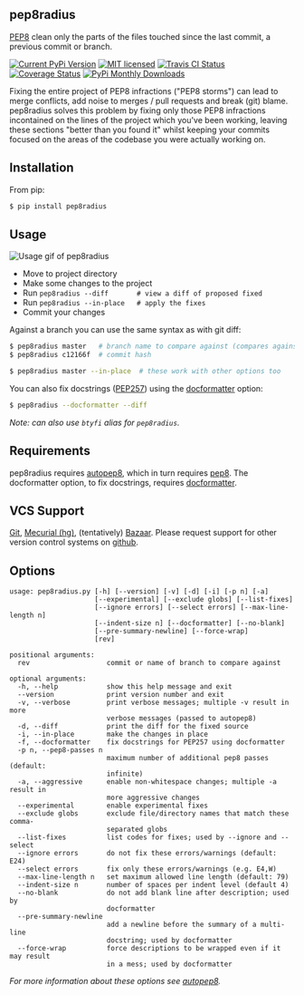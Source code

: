 pep8radius
----------

[PEP8](http://legacy.python.org/dev/peps/pep-0008/) clean only the parts of the files touched since the last commit, a previous commit or branch.

[![Current PyPi Version](http://img.shields.io/pypi/v/pep8radius.svg)](https://pypi.python.org/pypi/pep8radius)
[![MIT licensed](http://img.shields.io/badge/license-MIT-brightgreen.svg)](http://choosealicense.com/licenses/mit/)
[![Travis CI Status](http://img.shields.io/travis/hayd/pep8radius.svg)](https://travis-ci.org/hayd/pep8radius/builds)
[![Coverage Status](http://img.shields.io/coveralls/hayd/pep8radius.svg)](https://coveralls.io/r/hayd/pep8radius)
[![PyPi Monthly Downloads](http://img.shields.io/pypi/dm/pep8radius.svg)](https://pypi.python.org/pypi/pep8radius)


Fixing the entire project of PEP8 infractions ("PEP8 storms") can lead to merge conflicts, add noise to merges / pull requests and break (git) blame. pep8radius solves this problem by fixing only those PEP8 infractions incontained on the lines of the project which you've been working, leaving these sections "better than you found it" whilst keeping your commits focused on the areas of the codebase you were actually working on.

Installation
------------
From pip:

```sh
$ pip install pep8radius
```

Usage
-----
![Usage gif of pep8radius](https://cloud.githubusercontent.com/assets/1931852/4259885/18a7e75e-3b1a-11e4-9413-d92f9b170b70.gif)

- Move to project directory
- Make some changes to the project
- Run `pep8radius --diff       # view a diff of proposed fixed`
- Run `pep8radius --in-place   # apply the fixes`
- Commit your changes

Against a branch you can use the same syntax as with git diff:

```sh
$ pep8radius master   # branch name to compare against (compares against merge-base)
$ pep8radius c12166f  # commit hash

$ pep8radius master --in-place  # these work with other options too
```

You can also fix docstrings ([PEP257](http://legacy.python.org/dev/peps/pep-0257/)) using
the [docformatter](https://pypi.python.org/pypi/docformatter) option:

```sh
$ pep8radius --docformatter --diff
```

*Note: can also use `btyfi` alias for `pep8radius`.*

Requirements
------------
pep8radius requires [autopep8](https://pypi.python.org/pypi/autopep8), which in turn
requires [pep8](https://pypi.python.org/pypi/pep8). The docformatter option, to fix
docstrings, requires [docformatter](https://pypi.python.org/pypi/docformatter).

VCS Support
-----------
[Git](http://git-scm.com/), [Mecurial (hg)](http://mercurial.selenic.com/), (tentatively)
[Bazaar](http://bazaar.canonical.com/en/). Please request support for other version
control systems on [github](https://github.com/hayd/pep8radius/issues/5).

Options
-------

```
usage: pep8radius.py [-h] [--version] [-v] [-d] [-i] [-p n] [-a]
                     [--experimental] [--exclude globs] [--list-fixes]
                     [--ignore errors] [--select errors] [--max-line-length n]
                     [--indent-size n] [--docformatter] [--no-blank]
                     [--pre-summary-newline] [--force-wrap]
                     [rev]

positional arguments:
  rev                   commit or name of branch to compare against

optional arguments:
  -h, --help            show this help message and exit
  --version             print version number and exit
  -v, --verbose         print verbose messages; multiple -v result in more
                        verbose messages (passed to autopep8)
  -d, --diff            print the diff for the fixed source
  -i, --in-place        make the changes in place
  -f, --docformatter    fix docstrings for PEP257 using docformatter
  -p n, --pep8-passes n
                        maximum number of additional pep8 passes (default:
                        infinite)
  -a, --aggressive      enable non-whitespace changes; multiple -a result in
                        more aggressive changes
  --experimental        enable experimental fixes
  --exclude globs       exclude file/directory names that match these comma-
                        separated globs
  --list-fixes          list codes for fixes; used by --ignore and --select
  --ignore errors       do not fix these errors/warnings (default: E24)
  --select errors       fix only these errors/warnings (e.g. E4,W)
  --max-line-length n   set maximum allowed line length (default: 79)
  --indent-size n       number of spaces per indent level (default 4)
  --no-blank            do not add blank line after description; used by
                        docformatter
  --pre-summary-newline
                        add a newline before the summary of a multi-line
                        docstring; used by docformatter
  --force-wrap          force descriptions to be wrapped even if it may result
                        in a mess; used by docformatter
```
*For more information about these options see [autopep8](https://pypi.python.org/pypi/autopep8).*
